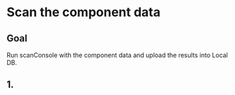 # Scan the component data

## Goal

Run scanConsole with the component data and upload the results into Local DB.

## 1.
